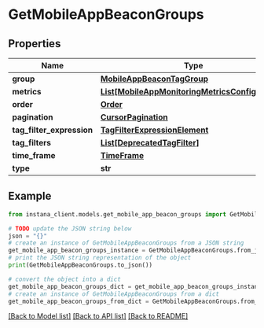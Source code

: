 # GetMobileAppBeaconGroups


## Properties

Name | Type | Description | Notes
------------ | ------------- | ------------- | -------------
**group** | [**MobileAppBeaconTagGroup**](MobileAppBeaconTagGroup.md) |  | 
**metrics** | [**List[MobileAppMonitoringMetricsConfiguration]**](MobileAppMonitoringMetricsConfiguration.md) |  | 
**order** | [**Order**](Order.md) |  | [optional] 
**pagination** | [**CursorPagination**](CursorPagination.md) |  | [optional] 
**tag_filter_expression** | [**TagFilterExpressionElement**](TagFilterExpressionElement.md) |  | [optional] 
**tag_filters** | [**List[DeprecatedTagFilter]**](DeprecatedTagFilter.md) |  | [optional] 
**time_frame** | [**TimeFrame**](TimeFrame.md) |  | [optional] 
**type** | **str** |  | 

## Example

```python
from instana_client.models.get_mobile_app_beacon_groups import GetMobileAppBeaconGroups

# TODO update the JSON string below
json = "{}"
# create an instance of GetMobileAppBeaconGroups from a JSON string
get_mobile_app_beacon_groups_instance = GetMobileAppBeaconGroups.from_json(json)
# print the JSON string representation of the object
print(GetMobileAppBeaconGroups.to_json())

# convert the object into a dict
get_mobile_app_beacon_groups_dict = get_mobile_app_beacon_groups_instance.to_dict()
# create an instance of GetMobileAppBeaconGroups from a dict
get_mobile_app_beacon_groups_from_dict = GetMobileAppBeaconGroups.from_dict(get_mobile_app_beacon_groups_dict)
```
[[Back to Model list]](../README.md#documentation-for-models) [[Back to API list]](../README.md#documentation-for-api-endpoints) [[Back to README]](../README.md)


